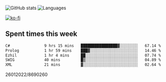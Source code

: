 ![GitHub stats](https://github-readme-stats.vercel.app/api?username=emipa606&theme=github_dark&show_icons=true) 
![Languages](https://github-readme-stats.vercel.app/api/top-langs/?username=emipa606&theme=github_dark&layout=compact)

[![ko-fi](https://ko-fi.com/img/githubbutton_sm.svg)](https://ko-fi.com/G2G55DDYD)

## Spent times this week
<!--START_SECTION:waka-->

```txt
C#               9 hrs 15 mins   ████████████████▓░░░░░░░░   67.14 %
Prolog           1 hr 59 mins    ███▓░░░░░░░░░░░░░░░░░░░░░   14.46 %
Ezhil            1 hr 4 mins     ██░░░░░░░░░░░░░░░░░░░░░░░   07.74 %
SWIG             40 mins         █▒░░░░░░░░░░░░░░░░░░░░░░░   04.89 %
XML              21 mins         ▓░░░░░░░░░░░░░░░░░░░░░░░░   02.64 %
```

<!--END_SECTION:waka-->


26012022/8690260
